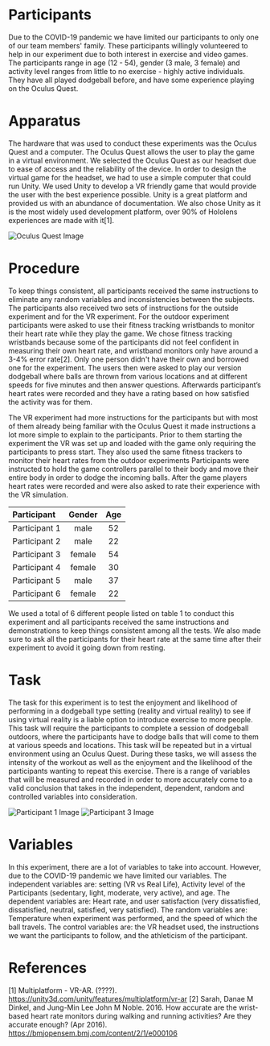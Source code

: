 # Participants
Due to the COVID-19 pandemic we have limited our participants to only one of our team members' family. These participants willingly volunteered to help in our experiment due to both interest in exercise and video games. The participants range in age (12 - 54), gender (3 male, 3 female) and activity level ranges from little to no exercise - highly active individuals. They have all played dodgeball before, and have some experience playing on the Oculus Quest.

# Apparatus
The hardware that was used to conduct these experiments was the Oculus Quest and a computer. The Oculus Quest allows the user to play the game in a virtual environment. We selected the Oculus Quest as our headset due to ease of access and the reliability of the device. In order to design the virtual game for the headset, we had to use a simple computer that could run Unity. We used Unity to develop a VR friendly game that would provide the user with the best experience possible. Unity is a great platform and provided us with an abundance of documentation. We also chose Unity as it is the most widely used development platform, over 90% of Hololens experiences are made with it\[1\]. 

![Oculus Quest Image](images/oculus.jpg)

# Procedure
To keep things consistent, all participants received the same instructions to eliminate any random variables and inconsistencies between the subjects. The participants also received two sets of instructions for the outside experiment and for the VR experiment. For the outdoor experiment participants were asked to use their fitness tracking wristbands to monitor their heart rate while they play the game. We chose fitness tracking wristbands because some of the participants did not feel confident in measuring their own heart rate, and wristband monitors only have around a 3-4% error rate\[2\]. Only one person didn't have their own and borrowed one for the experiment. The users then were asked to play our version dodgeball where balls are thrown from various locations and at different speeds for five minutes and then answer questions. Afterwards participant’s heart rates were recorded and they have a rating based on how satisfied the activity was for them. 

The VR experiment had more instructions for the participants but with most of them already being familiar with the Oculus Quest it made instructions a lot more simple to explain to the participants. Prior to them starting the experiment the VR was set up and loaded with the game only requiring the participants to press start. They also used the same fitness trackers to monitor their heart rates from the outdoor experiments  Participants were instructed to hold the game controllers parallel to their body and move their entire body in order to dodge the incoming balls. After the game players heart rates were recorded and were also asked to rate their experience with the VR simulation. 

| Participant   | Gender | Age |
| :------------ |:------:| :--:|
| Participant 1 | male   | 52  |
| Participant 2 | male   | 22  |
| Participant 3 | female | 54  |
| Participant 4 | female | 30  |
| Participant 5 | male   | 37  |
| Participant 6 | female | 22  |

We used a total of 6 different people listed on table 1 to conduct this experiment and all participants received the same instructions and demonstrations to keep things consistent among all the tests. We also made sure to ask all the participants for their heart rate at the same time after their experiment to avoid it going down from resting.  

# Task
The task for this experiment is to test the enjoyment and likelihood of performing in a dodgeball type setting (reality and virtual reality) to see if using virtual reality is a liable option to introduce exercise to more people. This task will require the participants to complete a session of dodgeball outdoors, where the participants have to dodge balls that will come to them at various speeds and locations. This task will be repeated but in a virtual environment using an Oculus Quest. During these tasks, we will assess the intensity of the workout as well as the enjoyment and the likelihood of the participants wanting to repeat this exercise. There is a range of variables that will be measured and recorded in order to more accurately come to a valid conclusion that takes in the independent, dependent, random and controlled variables into consideration.   

![Participant 1 Image](images/participant1.jpg)
![Participant 3 Image](images/participant3.jpg)

# Variables
In this experiment, there are a lot of variables to take into account. However, due to the COVID-19 pandemic we have limited our variables. The independent variables are: setting (VR vs Real Life), Activity level of the Participants (sedentary, light, moderate, very active), and age. The dependent variables are: Heart rate, and user satisfaction (very dissatisfied, dissatisfied, neutral, satisfied, very satisfied). The random variables are: Temperature when experiment was performed, and the speed of which the ball travels. The control variables are: the VR headset used, the instructions we want the participants to follow, and the athleticism of the participant.

# References
\[1\] Multiplatform - VR-AR. (????). <https://unity3d.com/unity/features/multiplatform/vr-ar>
\[2\] Sarah, Danae M Dinkel, and Jung-Min Lee John M Noble. 2016. How accurate are the wrist-based heart rate monitors during walking and running activities? Are they accurate enough? (Apr 2016). <https://bmjopensem.bmj.com/content/2/1/e000106>